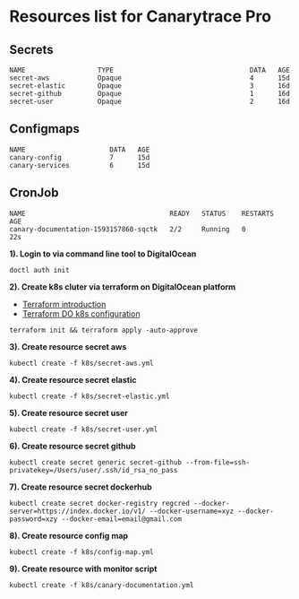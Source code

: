 # Resources list for Canarytrace Pro

## Secrets
```
NAME                  TYPE                                  DATA   AGE
secret-aws            Opaque                                4      15d
secret-elastic        Opaque                                3      16d
secret-github         Opaque                                1      16d
secret-user           Opaque                                2      16d
```

## Configmaps
```
NAME                     DATA   AGE
canary-config            7      15d
canary-services          6      15d
```

## CronJob
```
NAME                                    READY   STATUS    RESTARTS   AGE
canary-documentation-1593157860-sqctk   2/2     Running   0          22s
```

**1). Login to via command line tool to DigitalOcean**

`doctl auth init`

**2). Create k8s cluter via terraform on DigitalOcean platform**
- [Terraform introduction](https://www.terraform.io/intro/index.html)
- [Terraform DO k8s configuration](https://github.com/rdpanek/tab-trenink/tree/master/tf-k8s)
```
terraform init && terraform apply -auto-approve
```

**3). Create resource secret aws**
```
kubectl create -f k8s/secret-aws.yml
```

**4). Create resource secret elastic**
```
kubectl create -f k8s/secret-elastic.yml
```

**5). Create resource secret user**
```
kubectl create -f k8s/secret-user.yml
```

**6). Create resource secret github**
```
kubectl create secret generic secret-github --from-file=ssh-privatekey=/Users/user/.ssh/id_rsa_no_pass
```

**7). Create resource secret dockerhub**
```
kubectl create secret docker-registry regcred --docker-server=https://index.docker.io/v1/ --docker-username=xyz --docker-password=xzy --docker-email=email@gmail.com
```

**8). Create resource config map**
```
kubectl create -f k8s/config-map.yml
```

**9). Create resource with monitor script**
```
kubectl create -f k8s/canary-documentation.yml
```
